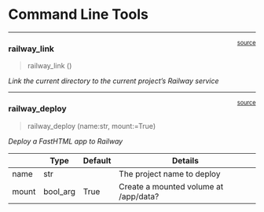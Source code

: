 # Command Line Tools


<!-- WARNING: THIS FILE WAS AUTOGENERATED! DO NOT EDIT! -->

------------------------------------------------------------------------

<a
href="https://github.com/AnswerDotAI/fasthtml/blob/main/fasthtml/cli.py#L15"
target="_blank" style="float:right; font-size:smaller">source</a>

### railway_link

>  railway_link ()

*Link the current directory to the current project’s Railway service*

------------------------------------------------------------------------

<a
href="https://github.com/AnswerDotAI/fasthtml/blob/main/fasthtml/cli.py#L33"
target="_blank" style="float:right; font-size:smaller">source</a>

### railway_deploy

>  railway_deploy (name:str, mount:<function bool_arg>=True)

*Deploy a FastHTML app to Railway*

<table>
<thead>
<tr>
<th></th>
<th><strong>Type</strong></th>
<th><strong>Default</strong></th>
<th><strong>Details</strong></th>
</tr>
</thead>
<tbody>
<tr>
<td>name</td>
<td>str</td>
<td></td>
<td>The project name to deploy</td>
</tr>
<tr>
<td>mount</td>
<td>bool_arg</td>
<td>True</td>
<td>Create a mounted volume at /app/data?</td>
</tr>
</tbody>
</table>
